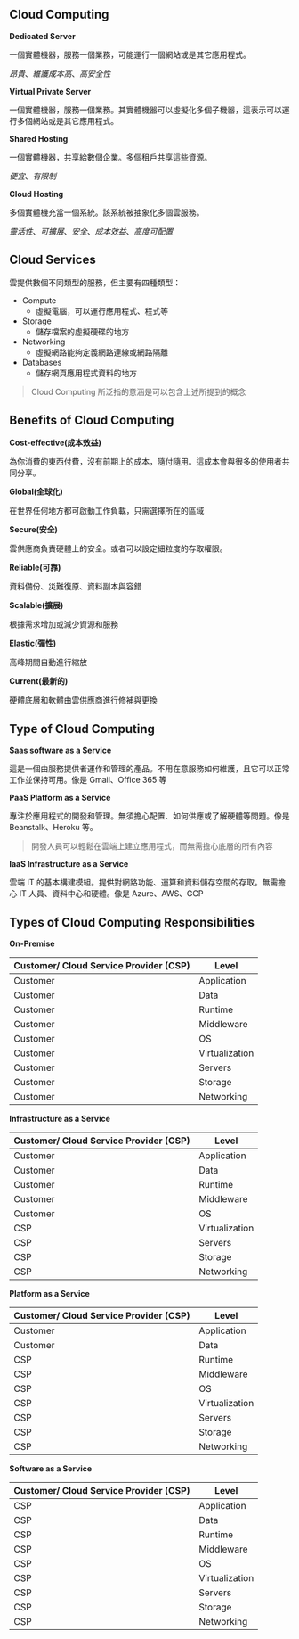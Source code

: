 ## Cloud Computing
**Dedicated Server**

一個實體機器，服務一個業務，可能運行一個網站或是其它應用程式。

*昂貴*、*維護成本高*、*高安全性*

**Virtual Private Server**

一個實體機器，服務一個業務。其實體機器可以虛擬化多個子機器，這表示可以運行多個網站或是其它應用程式。

**Shared Hosting**

一個實體機器，共享給數個企業。多個租戶共享這些資源。

*便宜*、*有限制*

**Cloud Hosting**

多個實體機充當一個系統。該系統被抽象化多個雲服務。

*靈活性*、*可擴展*、*安全*、*成本效益*、*高度可配置*

## Cloud Services

雲提供數個不同類型的服務，但主要有四種類型：

- Compute
  - 虛擬電腦，可以運行應用程式、程式等
- Storage
  - 儲存檔案的虛擬硬碟的地方
- Networking
  - 虛擬網路能夠定義網路連線或網路隔離
- Databases
  - 儲存網頁應用程式資料的地方

> Cloud Computing 所泛指的意涵是可以包含上述所提到的概念

## Benefits of Cloud Computing

**Cost-effective(成本效益)** 

為你消費的東西付費，沒有前期上的成本，隨付隨用。這成本會與很多的使用者共同分享。

**Global(全球化)**

在世界任何地方都可啟動工作負載，只需選擇所在的區域

**Secure(安全)**

雲供應商負責硬體上的安全。或者可以設定細粒度的存取權限。

**Reliable(可靠)**

資料備份、災難復原、資料副本與容錯

**Scalable(擴展)**

根據需求增加或減少資源和服務

**Elastic(彈性)**

高峰期間自動進行縮放

**Current(最新的)**

硬體底層和軟體由雲供應商進行修補與更換


## Type of Cloud Computing

**Saas software as a Service**

這是一個由服務提供者運作和管理的產品。不用在意服務如何維護，且它可以正常工作並保持可用。像是 Gmail、Office 365 等

**PaaS Platform as a Service**

專注於應用程式的開發和管理。無須擔心配置、如何供應或了解硬體等問題。像是 Beanstalk、Heroku 等。

>開發人員可以輕鬆在雲端上建立應用程式，而無需擔心底層的所有內容

**IaaS Infrastructure as a Service**

雲端 IT 的基本構建模組。提供對網路功能、運算和資料儲存空間的存取。無需擔心 IT 人員、資料中心和硬體。像是 Azure、AWS、GCP

## Types of Cloud Computing Responsibilities

**On-Premise**

| Customer/ Cloud Service Provider (CSP) | Level |
|---|---|
|Customer|Application|
|Customer|Data|
|Customer|Runtime|
|Customer|Middleware|
|Customer|OS|
|Customer|Virtualization|
|Customer|Servers|
|Customer|Storage|
|Customer|Networking|


**Infrastructure as a Service**

| Customer/ Cloud Service Provider (CSP) | Level |
|---|---|
|Customer|Application|
|Customer|Data|
|Customer|Runtime|
|Customer|Middleware|
|Customer|OS|
|CSP|Virtualization|
|CSP|Servers|
|CSP|Storage|
|CSP|Networking|

**Platform as a Service**

| Customer/ Cloud Service Provider (CSP) | Level |
|---|---|
|Customer|Application|
|Customer|Data|
|CSP|Runtime|
|CSP|Middleware|
|CSP|OS|
|CSP|Virtualization|
|CSP|Servers|
|CSP|Storage|
|CSP|Networking|

**Software as a Service**

| Customer/ Cloud Service Provider (CSP) | Level |
|---|---|
|CSP|Application|
|CSP|Data|
|CSP|Runtime|
|CSP|Middleware|
|CSP|OS|
|CSP|Virtualization|
|CSP|Servers|
|CSP|Storage|
|CSP|Networking|

